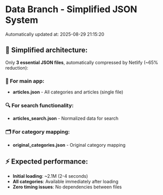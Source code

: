 # Data Branch - Simplified JSON System
Automatically updated at: 2025-08-29 21:15:20

## 🎯 Simplified architecture:
Only **3 essential JSON files**, automatically compressed by Netlify (~65% reduction):

### 📱 For main app:
- **articles.json** - All categories and articles (single file)

### 🔍 For search functionality:
- **articles_search.json** - Normalized data for search

### 🗂️ For category mapping:
- **original_categories.json** - Original category mapping

## ⚡ Expected performance:
- **Initial loading**: ~2.1M (2-4 seconds)
- **All categories**: Available immediately after loading
- **Zero timing issues**: No dependencies between files
